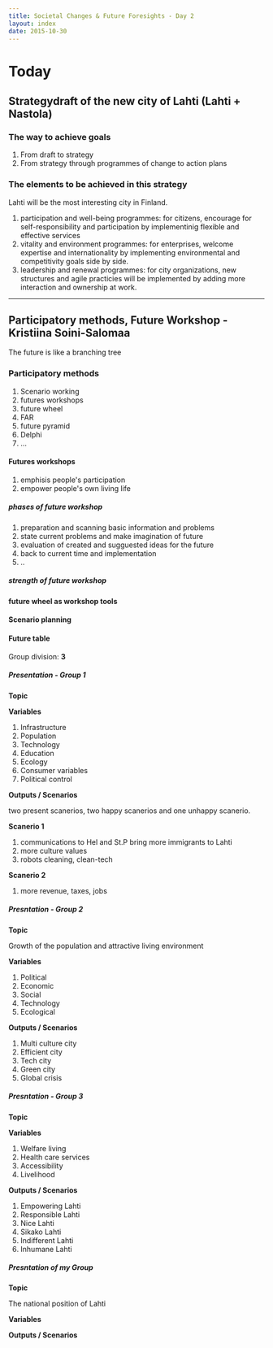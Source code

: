 ```yaml
---
title: Societal Changes & Future Foresights - Day 2
layout: index
date: 2015-10-30
---
```


# Today


## Strategydraft of the new city of Lahti (Lahti + Nastola)

### The way to achieve goals

1. From draft to strategy
2. From strategy through programmes of change to action plans

### The elements to be  achieved in this strategy

Lahti will be the most interesting city in Finland.   

1. participation and well-being programmes: for citizens, encourage for self-responsibility and participation by implementinig flexible and effective services
2. vitality and environment programmes: for enterprises, welcome expertise and internationality by implementing environmental and competitivity goals side by side.
3. leadership and renewal programmes: for city organizations, new structures and agile practicies will be implemented by adding more interaction and ownership at work.


---------------------------

## Participatory methods, Future Workshop - Kristiina Soini-Salomaa

The future is like a branching tree

### Participatory methods

1. Scenario working
2. futures workshops
3. future wheel
4. FAR
5. future pyramid
6. Delphi
7. ...

#### Futures workshops

1. emphisis people's participation
2. empower people's own living life

##### phases of future workshop

1. preparation and scanning basic information and problems
2. state current problems and make imagination of future
3. evaluation of created and sugguested ideas for the future
4. back to current time and implementation
5. ..

##### strength of future workshop

#### future wheel as workshop tools

#### Scenario planning

#### Future table

Group division: **3**


##### Presentation - Group 1

**Topic**



**Variables**

1. Infrastructure
2. Population
3. Technology
4. Education
5. Ecology
6. Consumer variables
7. Political control

**Outputs / Scenarios**

two present scanerios, two happy scanerios and one unhappy scanerio.

**Scanerio 1**

1. communications to Hel and St.P bring more immigrants to Lahti
2. more culture values
3. robots cleaning, clean-tech

**Scanerio 2**

1. more revenue, taxes, jobs


##### Presntation - Group 2

**Topic**

Growth of the population and attractive living environment

**Variables**

1. Political
2. Economic
3. Social
4. Technology
5. Ecological

**Outputs / Scenarios**

1. Multi culture city
2. Efficient city
3. Tech city
4. Green city
5. Global crisis


##### Presntation - Group 3

**Topic**



**Variables**

1. Welfare living
2. Health care services
3. Accessibility
4. Livelihood

**Outputs / Scenarios**

1. Empowering Lahti
2. Responsible Lahti
3. Nice Lahti
4. Sikako Lahti
5. Indifferent Lahti
6. Inhumane Lahti


##### Presntation of my Group

**Topic**

The national position of Lahti

**Variables**



**Outputs / Scenarios**
